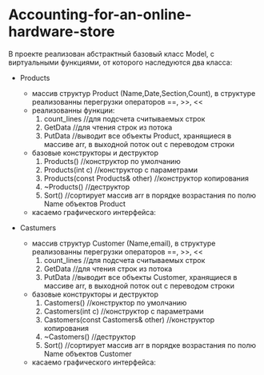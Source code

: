 # Accounting-for-an-online-hardware-store

В проекте реализован абстрактный базовый класс Model, с виртуальными функциями, от которого наследуются два класса:
- Products
  * массив структур Product (Name,Date,Section,Count), в структуре реализованны перегрузки операторов ==, >>, <<
  * реализованны функции:
    1) count_lines //для подсчета считываемых строк
    2) GetData //для чтения строк из потока
    3) PutData //выводит все объекты Product, хранящиеся в массиве arr, в выходной поток out с переводом строки
  * базовые конструкторы и деструктор
    1) Products() //конструктор по умолчанию
    2) Products(int c) //конструктор с параметрами
    3) Products(const Products& other) //конструктор копирования
    4) ~Products() //деструктор
    5) Sort() //сортирует массив arr в порядке возрастания по полю Name объектов Product
  * касаемо графического интерфейса:
  
- Castumers
  * массив структур Customer (Name,email), в структуре реализованны перегрузки операторов ==, >>, <<
    1) count_lines //для подсчета считываемых строк
    2) GetData //для чтения строк из потока
    3) PutData //выводит все объекты Customer, хранящиеся в массиве arr, в выходной поток out с переводом строки
  * базовые конструкторы и деструктор
    1) Castomers() //конструктор по умолчанию
    2) Castomers(int c) //конструктор с параметрами
    3) Castomers(const Castomers& other) //конструктор копирования
    4) ~Castomers() //деструктор
    5) Sort() //сортирует массив arr в порядке возрастания по полю Name объектов Customer
  * касаемо графического интерфейса:

